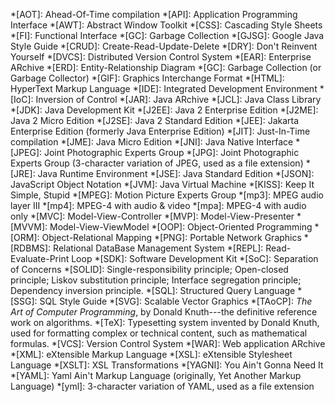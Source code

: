 *[AOT]: Ahead-Of-Time compilation
*[API]: Application Programming Interface
*[AWT]: Abstract Window Toolkit
*[CSS]: Cascading Style Sheets
*[FI]: Functional Interface
*[GC]: Garbage Collection
*[GJSG]: Google Java Style Guide
*[CRUD]: Create-Read-Update-Delete
*[DRY]: Don't Reinvent Yourself
*[DVCS]: Distributed Version Control System
*[EAR]: Enterprise ARchive
*[ERD]: Entity-Relationship Diagram
*[GC]: Garbage Collection (or Garbage Collector)
*[GIF]: Graphics Interchange Format
*[HTML]: HyperText Markup Language
*[IDE]: Integrated Development Environment
*[IoC]: Inversion of Control
*[JAR]: Java ARchive
*[JCL]: Java Class Library
*[JDK]: Java Development Kit
*[J2EE]: Java 2 Enterprise Edition
*[J2ME]: Java 2 Micro Edition
*[J2SE]: Java 2 Standard Edition
*[JEE]: Jakarta Enterprise Edition (formerly Java Enterprise Edition)
*[JIT]: Just-In-Time compilation
*[JME]: Java Micro Edition
*[JNI]: Java Native Interface
*[JPEG]: Joint Photographic Experts Group
*[JPG]: Joint Photographic Experts Group (3-character variation of JPEG, used as a file extension)
*[JRE]: Java Runtime Environment
*[JSE]: Java Standard Edition
*[JSON]: JavaScript Object Notation
*[JVM]: Java Virtual Machine
*[KISS]: Keep It Simple, Stupid
*[MPEG]: Motion Picture Experts Group
*[mp3]: MPEG audio layer III
*[mp4]: MPEG-4 with audio & video
*[mpa]: MPEG-4 with audio only
*[MVC]: Model-View-Controller
*[MVP]: Model-View-Presenter
*[MVVM]: Model-View-ViewModel
*[OOP]: Object-Oriented Programming
*[ORM]: Object-Relational Mapping
*[PNG]: Portable Network Graphics
*[RDBMS]: Relational DataBase Management System
*[REPL]: Read-Evaluate-Print Loop
*[SDK]: Software Development Kit
*[SoC]: Separation of Concerns 
*[SOLID]: Single-responsibility principle; Open-closed principle; Liskov substitution principle; Interface segregation principle; Dependency inversion principle.
*[SQL]: Structured Query Language
*[SSG]: SQL Style Guide
*[SVG]: Scalable Vector Graphics
*[TAoCP]: _The Art of Computer Programming_, by Donald Knuth---the definitive reference work on algorithms.
*[TeX]: Typesetting system invented by Donald Knuth, used for formatting complex or technical content, such as mathematical formulas.
*[VCS]: Version Control System
*[WAR]: Web application ARchive
*[XML]: eXtensible Markup Language
*[XSL]: eXtensible Stylesheet Language
*[XSLT]: XSL Transformations
*[YAGNI]: You Ain't Gonna Need It 
*[YAML]: Yaml Ain't Markup Language (originally, Yet Another Markup Language)
*[yml]: 3-character variation of YAML, used as a file extension
